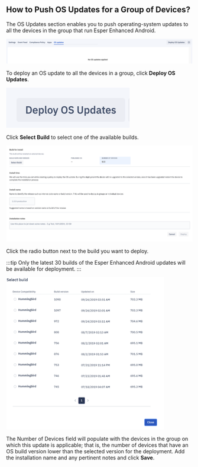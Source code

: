 ## How to Push OS Updates for a Group of Devices?

The OS Updates section enables you to push operating-system updates to all the devices in the group that run Esper Enhanced Android.

  

![updates](./images/updates/66_DeviceGroup_Manage_OS_Updates.png)

  

To deploy an OS update to all the devices in a group, click **Deploy OS Updates**.

![os updates](./images/updates/67_DeviceGroup_Manage_OS_Updates_Click_Deploy_OS_Updates.png)

Click **Select Build** to select one of the available builds.

![build](./images/updates/68_DeviceGroup_Manage_OS_Updates_Click_Select_Build.png)

Click the radio button next to the build you want to deploy.

:::tip
Only the latest 30 builds of the Esper Enhanced Android updates will be available for deployment.
:::

![deploy build](./images/updates/69_DeviceGroup_Manage_OS_Updates_Click_Select_Build_Close.png)

The Number of Devices field will populate with the devices in the group on which this update is applicable; that is, the number of devices that have an OS build version lower than the selected version for the deployment. Add the installation name and any pertinent notes and click **Save**.